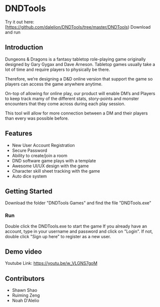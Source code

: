 # DNDTools

Try it out here: [https://github.com/dalelion/DNDTools/tree/master/DNDTools) Download and run

## Introduction

Dungeons & Dragons is a fantasy tabletop role-playing game originally designed by Gary Gygax and Dave Arneson. 
Tabletop games usually take a lot of time and require players to physically be there. 

Therefore, we’re designing a D&D online version that support the game so players can access the game anywhere anytime.

On-top of allowing for online play, our product will enable DM’s and Players to keep track mamy of the different stats, story-points and monster encounters that they come across during each play session.

This tool will allow for more connection between a DM and their players than every was possible before.


## Features
* New User Account Registration
* Secure Password
* Ability to create/join a room 
* DND software game plays with a template
* Awesome UI/UX design with the game
* Character skill sheet tracking with the game
* Auto dice system

## Getting Started
Download the folder "DNDTools Games" and find the file "DNDTools.exe"
### Run
Double click the DNDTools.exe to start the game
If you already have an account, type in your username and password and click on "Login". If not, double click "Sign up here" to register as a new user. 

## Demo video

Youtube Link: https://youtu.be/w_VLGNS7goM

## Contributors

* Shawn Shao
* Ruiming Zeng
* Noah D'Alelio
